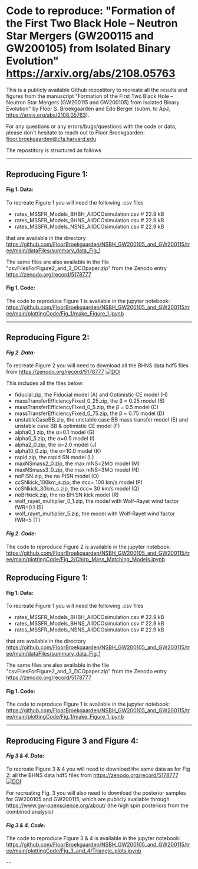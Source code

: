 # Code to reproduce: "Formation of the First Two Black Hole – Neutron Star Mergers (GW200115 and GW200105) from Isolated Binary Evolution" https://arxiv.org/abs/2108.05763 
This is a publicly available Github repostitory to recreate all the results and figures from the manuscript "Formation of the First Two Black Hole – Neutron Star Mergers (GW200115 and GW200105) from Isolated Binary Evolution" by Floor S. Broekgaarden and Edo Berger (subm. to ApJ, https://arxiv.org/abs/2108.05763). 


For any questions or any errors/bugs/questions with the code or data, please don't hesitate to reach out to Floor Broekgaarden: floor.broekgaarden@cfa.harvard.edu


The repostitory is structured as follows 

-----------------------------------------

## Reproducing Figure 1:

#### Fig 1. Data:

To recreate Figure 1 you will need the following .csv files
 - rates_MSSFR_Models_BHBH_AllDCOsimulation.csv # 22.9 kB
 - rates_MSSFR_Models_BHNS_AllDCOsimulation.csv # 22.9 kB
 - rates_MSSFR_Models_NSNS_AllDCOsimulation.csv # 22.9 kB


that are available in the directory 
https://github.com/FloorBroekgaarden/NSBH_GW200105_and_GW200115/tree/main/dataFiles/summary_data_Fig_1

The same files are also available in the file "csvFilesForFigure2_and_3_DCOpaper.zip" from the Zenodo entry  https://zenodo.org/record/5178777

#### Fig 1. Code:
The code to reproduce Figure 1 is available in the jupyter notebook:
https://github.com/FloorBroekgaarden/NSBH_GW200105_and_GW200115/tree/main/plottingCode/Fig_1/make_Figure_1.ipynb  

-----------------------------------------

## Reproducing Figure 2:

#### *Fig 2. Data:*

To recreate Figure 2 you will need to download all the BHNS data hdf5 files from https://zenodo.org/record/5178777  [![DOI](https://zenodo.org/badge/DOI/10.5281/zenodo.5178777.svg)](https://doi.org/10.5281/zenodo.5178777)

This includes all the files below:

 * fiducial.zip,  the Fiducial model (A) and Optimistic CE model (H)
 * massTransferEfficiencyFixed_0_25.zip, the β = 0.25 model (B) 
 * massTransferEfficiencyFixed_0_5.zip, the β = 0.5 model (C) 
 * massTransferEfficiencyFixed_0_75.zip, the β = 0.75 model (D)
 * unstableCaseBB.zip, the unstable case BB mass transfer model (E) and unstable case BB & optimistic CE model (F) 
 * alpha0_1 zip, the α=0.1 model (G) 
 * alpha0_5.zip, the α=0.5 model (I) 
 * alpha2_0.zip, the α=2.0 model (J) 
 * alpha10_0.zip, the α=10.0 model (K) 
 * rapid.zip, the rapid SN model (L) 
 * maxNSmass2_0.zip, the max mNS=2M⊙ model (M) 
 * maxNSmass3_0.zip, the max mNS=3M⊙ model (N)
 * noPISN.zip, the no PISN model (O) 
 * ccSNkick_100km_s.zip, the σcc= 100 km/s model (P) 
 * ccSNkick_30km_s.zip, the σcc= 30 km/s model (Q)
 * noBHkick.zip, the no BH SN kick model (R)
 * wolf_rayet_multiplier_0_1.zip, the model with Wolf-Rayet wind factor fWR=0.1 (S)
 * wolf_rayet_multiplier_5.zip, the model with Wolf-Rayet wind factor fWR=5 (T)



#### *Fig 2. Code:*
The code to reproduce Figure 2 is available in the jupyter notebook:
https://github.com/FloorBroekgaarden/NSBH_GW200105_and_GW200115/tree/main/plottingCode/Fig_2/Chirp_Mass_Matching_Models.ipynb 

## Reproducing Figure 1:

#### Fig 1. Data:

To recreate Figure 1 you will need the following .csv files
 - rates_MSSFR_Models_BHBH_AllDCOsimulation.csv # 22.9 kB
 - rates_MSSFR_Models_BHNS_AllDCOsimulation.csv # 22.9 kB
 - rates_MSSFR_Models_NSNS_AllDCOsimulation.csv # 22.9 kB


that are available in the directory 
https://github.com/FloorBroekgaarden/NSBH_GW200105_and_GW200115/tree/main/dataFiles/summary_data_Fig_1

The same files are also available in the file "csvFilesForFigure2_and_3_DCOpaper.zip" from the Zenodo entry  https://zenodo.org/record/5178777

#### Fig 1. Code:
The code to reproduce Figure 1 is available in the jupyter notebook:
https://github.com/FloorBroekgaarden/NSBH_GW200105_and_GW200115/tree/main/plottingCode/Fig_1/make_Figure_1.ipynb  

-----------------------------------------

## Reproducing Figure 3 and Figure 4:

#### *Fig 3 & 4. Data:*

To recreate Figure 3 & 4 you will need to download the same data as for Fig 2: all the BHNS data hdf5 files from https://zenodo.org/record/5178777  [![DOI](https://zenodo.org/badge/DOI/10.5281/zenodo.5178777.svg)](https://doi.org/10.5281/zenodo.5178777)

For recreating Fig. 3 you will also need to download the posterior samples for GW200105 and GW200115, which are publicly available through https://www.gw-openscience.org/about/ (the high spin posteriors from the combined analysis)



#### *Fig 3 & 4. Code:*
The code to reproduce Figure 3 & 4 is available in the jupyter notebook:
https://github.com/FloorBroekgaarden/NSBH_GW200105_and_GW200115/tree/main/plottingCode/Fig_3_and_4/Triangle_plots.ipynb 

-- 





